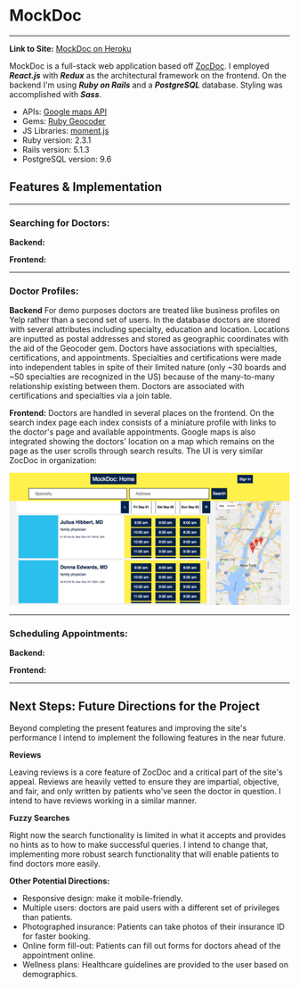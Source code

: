 # MockDoc
-----
**Link to Site:** [MockDoc on Heroku](https://mockdoc.herokuapp.com/)


MockDoc is a full-stack web application based off [ZocDoc](https://www.zocdoc.com). I employed _**React.js**_ with _**Redux**_ as the architectural framework on the frontend. On the backend I'm using _**Ruby on Rails**_ and a _**PostgreSQL**_ database. Styling was accomplished with _**Sass**_.

* APIs: [Google maps API](https://developers.google.com/maps/documentation/javascript/)
* Gems: [Ruby Geocoder](https://github.com/alexreisner/geocoder)
* JS Libraries: [moment.js](https://momentjs.com/docs/)
* Ruby version: 2.3.1
* Rails version: 5.1.3
* PostgreSQL version: 9.6

## Features & Implementation
-----
### Searching for Doctors:
**Backend:**


**Frontend:**

---
### Doctor Profiles:
**Backend** For demo purposes doctors are treated like business profiles on Yelp rather than a second set of users. In the database doctors are stored with several attributes including specialty, education and location. Locations are inputted as postal addresses and stored as geographic coordinates with the aid of the Geocoder gem. Doctors have associations with specialties, certifications, and appointments.
Specialties and certifications were made into independent tables in spite of their limited nature (only ~30 boards and ~50 specialties are recognized in the US) because of the many-to-many relationship existing between them. Doctors are associated with certifications and specialties via a join table.


**Frontend:** Doctors are handled in several places on the frontend. On the search index page each index consists of a miniature profile with links to the doctor's page and available appointments. Google maps is also integrated showing the doctors' location on a map which remains on the page as the user scrolls through search results. The UI is very similar ZocDoc in organization:

![image of MockDoc search index](./docs/wireframes/search-index.png)

-----
### Scheduling Appointments:
**Backend:**


**Frontend:**

-----
## Next Steps: Future Directions for the Project

Beyond completing the present features and improving the site's performance I intend to implement the
following features in the near future.

**Reviews**

Leaving reviews is a core feature of ZocDoc and a critical part of the site's appeal. Reviews are heavily vetted to ensure they are impartial, objective, and fair, and only written by patients who've
seen the doctor in question. I intend to have reviews working in a similar manner.

**Fuzzy Searches**

Right now the search functionality is limited in what it accepts and provides no hints as to how to make successful queries. I intend to change that, implementing more robust search functionality that will enable patients to find doctors more easily.

**Other Potential Directions:**
* Responsive design: make it mobile-friendly.
* Multiple users: doctors are paid users with a different set of privileges than patients.
* Photographed insurance: Patients can take photos of their insurance ID for faster booking.
* Online form fill-out: Patients can fill out forms for doctors ahead of the appointment online.
* Wellness plans: Healthcare guidelines are provided to the user based on demographics.
